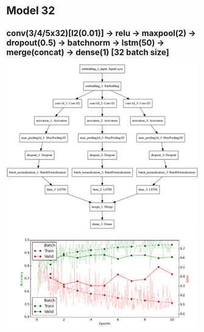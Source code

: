 # Model 32
## conv(3/4/5x32)[l2(0.01)] -> relu -> maxpool(2) -> dropout(0.5) -> batchnorm -> lstm(50) -> merge(concat) -> dense(1)  [32 batch size]
![diagram](https://github.com/ayenter/imdb_mud/blob/master/model_32/m32_diagram.png)
![graph](https://github.com/ayenter/imdb_mud/blob/master/model_32/m32_r1_e10_graph.png)